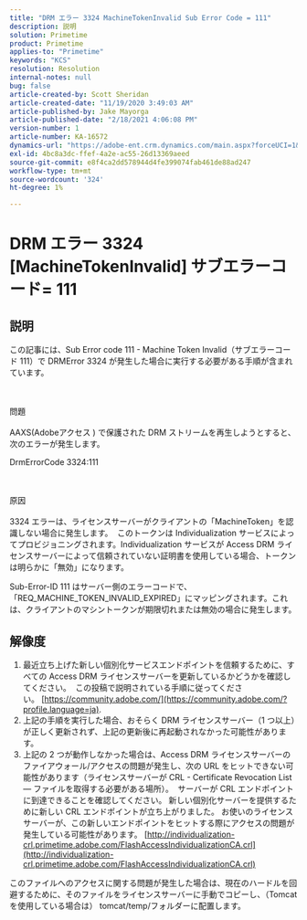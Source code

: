```yaml
---
title: "DRM エラー 3324 MachineTokenInvalid Sub Error Code = 111"
description: 説明
solution: Primetime
product: Primetime
applies-to: "Primetime"
keywords: "KCS"
resolution: Resolution
internal-notes: null
bug: false
article-created-by: Scott Sheridan
article-created-date: "11/19/2020 3:49:03 AM"
article-published-by: Jake Mayorga
article-published-date: "2/18/2021 4:06:08 PM"
version-number: 1
article-number: KA-16572
dynamics-url: "https://adobe-ent.crm.dynamics.com/main.aspx?forceUCI=1&pagetype=entityrecord&etn=knowledgearticle&id=61d1b428-1a2a-eb11-a813-000d3a593813"
exl-id: 4bc8a3dc-ffef-4a2e-ac55-26d13369aeed
source-git-commit: e8f4ca2dd578944d4fe399074fab461de88ad247
workflow-type: tm+mt
source-wordcount: '324'
ht-degree: 1%

---
```


# DRM エラー 3324 [MachineTokenInvalid] サブエラーコード= 111

## 説明


この記事には、Sub Error code 111 - Machine Token Invalid（サブエラーコード 111）で DRMError 3324 が発生した場合に実行する必要がある手順が含まれています。


<br><br>問題<br><br>
AAXS(Adobeアクセス ) で保護された DRM ストリームを再生しようとすると、次のエラーが発生します。

DrmErrorCode 3324:111


<br><br>原因<br><br>
3324 エラーは、ライセンスサーバーがクライアントの「MachineToken」を認識しない場合に発生します。  このトークンは Individualization サービスによってプロビジョニングされます。Individualization サービスが Access DRM ライセンスサーバーによって信頼されていない証明書を使用している場合、トークンは明らかに「無効」になります。

Sub-Error-ID 111 はサーバー側のエラーコードで、「REQ_MACHINE_TOKEN_INVALID_EXPIRED」にマッピングされます。これは、クライアントのマシントークンが期限切れまたは無効の場合に発生します。






## 解像度


1. 最近立ち上げた新しい個別化サービスエンドポイントを信頼するために、すべての Access DRM ライセンスサーバーを更新しているかどうかを確認してください。  この投稿で説明されている手順に従ってください。 [https://community.adobe.com/](https://community.adobe.com/?profile.language=ja).
2. 上記の手順を実行した場合、おそらく DRM ライセンスサーバー（1 つ以上）が正しく更新されず、上記の更新後に再起動されなかった可能性があります。
3. 上記の 2 つが動作しなかった場合は、Access DRM ライセンスサーバーのファイアウォール/アクセスの問題が発生し、次の URL をヒットできない可能性があります（ライセンスサーバーが CRL - Certificate Revocation List — ファイルを取得する必要がある場所）。  サーバーが CRL エンドポイントに到達できることを確認してください。 新しい個別化サーバーを提供するために新しい CRL エンドポイントが立ち上がりました。 お使いのライセンスサーバーが、この新しいエンドポイントをヒットする際にアクセスの問題が発生している可能性があります。 [http://individualization-crl.primetime.adobe.com/FlashAccessIndividualizationCA.crl](http://individualization-crl.primetime.adobe.com/FlashAccessIndividualizationCA.crl)


このファイルへのアクセスに関する問題が発生した場合は、現在のハードルを回避するために、そのファイルをライセンスサーバーに手動でコピーし、（Tomcat を使用している場合は） tomcat/temp/フォルダーに配置します。
